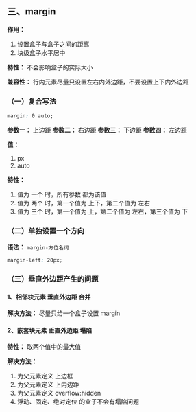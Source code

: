 ## 三、margin

**作用：** 
1. 设置盒子与盒子之间的距离
2. 块级盒子水平居中

**特性：** 不会影响盒子的实际大小

**兼容性：** 行内元素尽量只设置左右内外边距，不要设置上下内外边距

### （一）复合写法

```css
margin: 0 auto;
```

**参数一：** 上边距
**参数二：** 右边距
**参数三：** 下边距 
**参数四：** 左边距

**值：** 
1. px
2. auto

**特性：** 
1. 值为 一个 时，所有参数 都为该值
2. 值为 两个 时，第一个值为 上下，第二个值为 左右
3. 值为 三个 时，第一个值为 上，第二个值为 左右，第三个值为 下

### （二）单独设置一个方向

**语法：** `margin-方位名词`

```css
margin-left: 20px;
```

### （三）垂直外边距产生的问题

#### 1、相邻块元素 垂直外边距 合并

**解决方法：** 尽量只给一个盒子设置 margin

#### 2、嵌套块元素 垂直外边距 塌陷

**特性：** 取两个值中的最大值

**解决方法：** 
1. 为父元素定义 上边框
2. 为父元素定义 上内边距
3. 为父元素定义 overflow:hidden
4. 浮动、固定、绝对定位 的盒子不会有塌陷问题